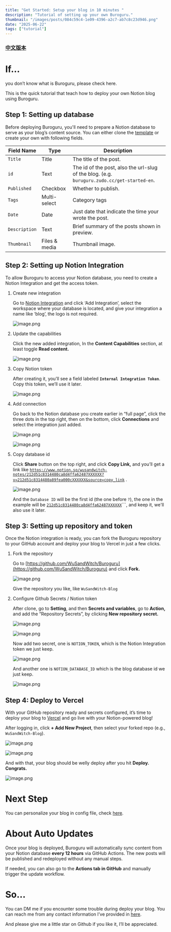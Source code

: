 ```yaml
---
title: "Get Started: Setup your blog in 10 minutes "
description: "Tutorial of setting up your own Buroguru."
thumbnail: "/images/posts/084c59c4-1e09-4396-a2c7-ab7c8c23d946.png"
date: "2025-06-22"
tags: ["tutorial"]
---
```


### [中文版本](https://buroguru.zudo.cc/posts/get-started-zh)


# If…


you don’t know what is Buroguru, please check here.


This is the quick tutorial that teach how to deploy your own Notion blog using Buroguru.


## Step 1: Setting up database


Before deploying Buroguru, you'll need to prepare a Notion database to serve as your blog’s content source. You can either clone the [template](/21ad51c831448068b621f3b5def5dd2d) or create your own with following fields.


| Field Name    | Type          | Description                                                                                 |
| ------------- | ------------- | ------------------------------------------------------------------------------------------- |
| `Title`       | Title         | The title of the post.                                                                      |
| `id`          | Text          | The id of the post, also the url-slug of the blog. (e.g. `buruguru.zudo.cc/get-started-en`. |
| `Published`   | Checkbox      | Whether to publish.                                                                         |
| `Tags`        | Multi-select  | Category tags                                                                               |
| `Date`        | Date          | Just date that indicate the time your wrote the post.                                       |
| `Description` | Text          | Brief summary of the posts shown in preview.                                                |
| `Thumbnail`   | Files & media | Thumbnail image.                                                                            |


## Step 2: Setting up Notion Integration


To allow Buroguru to access your Notion database, you need to create a Notion Integration and get the access token.

1. Create new integration

	Go to [Notion Integration](https://www.notion.so/profile/integrations) and click ‘Add Integration’, select the workspace where your database is located, and give your integration a name like ‘blog’, the logo is not required.


	![image.png](/images/posts/7856c6f5-be00-46fa-b3be-365270049d3c.png)

2. Update the capabilities

	Click the new added integration, In the **Content Capabilities** section, at least toggle **Read content.**


	![image.png](/images/posts/d8057b78-34e7-41e2-bddc-486831b92a73.png)

3. Copy Notion token

	After creating it, you’ll see a field labeled **`Internal Integration Token`**. Copy this token, we’ll use it later.


	![image.png](/images/posts/21033461-e8a4-46c5-856c-b9f5f735cc51.png)

4. Add connection

	Go back to the Notion database you create earlier in “full page”, click the three dots in the top right, then on the bottom, click **Connections** and select the integration just added.


	![image.png](/images/posts/0f325ef5-1395-400c-8b30-e49879651856.png)


	![image.png](/images/posts/de2b9329-96ac-4ae1-a4a6-ea8b3c173d4a.png)

5. Copy database id

	Click **Share** button on the top right, and click **Copy Link,** and you’ll get a link like [`https://www.notion.so/wusandwitch-notes/212d51c8314480ca8d4ffa62487XXXXXX?v=212d51c8314480a89fea000cXXXXXX&source=copy_link`](https://www.notion.so/wusandwitch-notes/212d51c8314480ca8d4ffa624873e734?v=212d51c8314480a89fea000c43f4e73f) .


	![image.png](/images/posts/1dd68289-fe7e-4427-a325-8aa55d0fcf66.png)


	And the `Database ID` will be the first id (the one before `?`), the one in the example will be  [`212d51c8314480ca8d4ffa62487XXXXXX`](https://www.notion.so/wusandwitch-notes/212d51c8314480ca8d4ffa624873e734?v=212d51c8314480a89fea000c43f4e73f)```, and keep it, we'll also use it later.


## Step 3: Setting up repository and token


Once the Notion integration is ready, you can fork the Buroguru repository to your GitHub account and deploy your blog to Vercel in just a few clicks.

1. Fork the repository

	Go to [https://github.com/WuSandWitch/Buroguru](https://github.com/WuSandWitch/Buroguru) and click **Fork.**


	![image.png](/images/posts/e2a3c297-1944-497b-8728-e43a4f03ffce.png)


	Give the repository you like, like `WuSandWitch-Blog`

2. Configure Github Secrets /  Notion token

	After clone, go to **Setting**, and then **Secrets and variables**, go to **Action,** and add the “Repository Secrets”, by clicking **New repository secret.**


	![image.png](/images/posts/73c25650-521f-4a54-96b9-8539fbecc2ef.png)


	![image.png](/images/posts/c0127f05-0b6a-4e49-8a58-7c14444676c8.png)


	Now add two secret, one is `NOTION_TOKEN`, which is the Notion Integration token we just keep.


	![image.png](/images/posts/4cd7bab5-7217-4f95-b607-9791ffb212c6.png)


	And another one is `NOTION_DATABASE_ID` which is the blog database id we just keep.


	![image.png](/images/posts/06f7c464-9432-47e9-bf4a-aa8f9efa7171.png)


## Step 4: Deploy to Vercel


With your GitHub repository ready and secrets configured, it’s time to deploy your blog to [Vercel](https://vercel.com/) and go live with your Notion-powered blog!


After logging in, click **+ Add New Project**, then select your forked repo (e.g., `WuSandWitch-Blog`).


![image.png](/images/posts/c529743e-3e25-423a-809c-8a2e63ef7a2b.png)


![image.png](/images/posts/8b0aaee8-ea30-4624-80c4-c401f259a74a.png)


And with that, your blog should be welly deploy after you hit **Deploy. Congrats.**


![image.png](/images/posts/23b27029-3324-4311-a0b4-a2cc782d1ba6.png)


# Next Step


You can personalize your blog in config file, check [here](https://buroguru.zudo.cc/posts/config-guide-en).


# About Auto Updates


Once your blog is deployed, Buroguru will automatically sync content from your Notion database **every 12 hours** via GitHub Actions. The new posts will be published and redeployed without any manual steps.


If needed, you can also go to the **Actions tab in GitHub** and manually trigger the update workflow.


# So…


You can DM me if you encounter some trouble during deploy your blog. You can reach me from any contact information I’ve provided in [here](https://wusandwitch.zudo.cc/).


And please give me a little star on Github if you like it, I’ll be appreciated.

